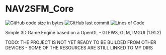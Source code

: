 # NAV2SFM_Core

![GitHub code size in bytes](https://img.shields.io/github/languages/code-size/simo8902/LupusFire-Engine)
![GitHub last commit](https://img.shields.io/github/last-commit/simo8902/LupusFire-Engine)
![Lines of Code](https://img.shields.io/badge/Lines%20of%20Code-1207-green)

Simple 3D Game Engine based on a OpenGL - GLFW3, GLM, IMGUI (1.91.2)

TODO: THE PROJECT IS NOT YET READY TO BE BUILDED FROM OTHER DEVICES - SOME OF THE RESOURCES ARE STILL LINKED TO MY DIRS
